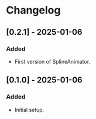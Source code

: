 # Changelog

## [0.2.1] - 2025-01-06
### Added
- First version of SplineAnimator.

## [0.1.0] - 2025-01-06
### Added
- Initial setup.